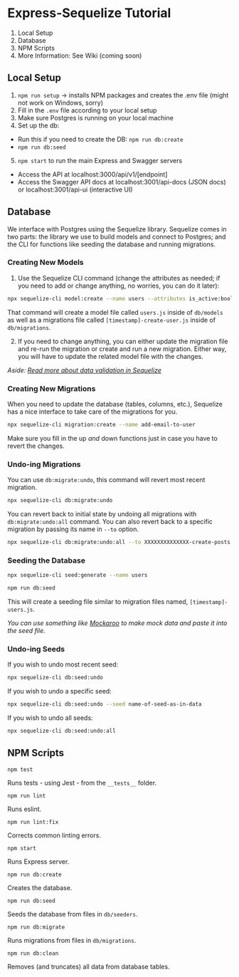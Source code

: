 # Express-Sequelize Tutorial

1. Local Setup
2. Database
3. NPM Scripts
4. More Information: See Wiki (coming soon)

## Local Setup

1. `npm run setup` -> installs NPM packages and creates the .env file (might not work on Windows, sorry)
2. Fill in the `.env` file according to your local setup
3. Make sure Postgres is running on your local machine
4. Set up the db:
  * Run this if you need to create the DB: `npm run db:create`
  * `npm run db:seed`
5. `npm start` to run the main Express and Swagger servers

* Access the API at localhost:3000/api/v1/[endpoint]
* Access the Swagger API docs at localhost:3001/api-docs (JSON docs) or localhost:3001/api-ui (interactive UI)

## Database

We interface with Postgres using the Sequelize library. Sequelize comes in two parts: the library we use to build models and connect to Postgres; and the CLI for functions like seeding the database and running migrations.

### Creating New Models

1. Use the Sequelize CLI command (change the attributes as needed; if you need to add or change anything, no worries, you can do it later):

```sh
npx sequelize-cli model:create --name users --attributes is_active:boolean,first_name:string,last_name:string,email:string,university_id:string,api_token:string,type:string,avatar_url:string,is_fake:boolean
```

That command will create a model file called `users.js` inside of `db/models` as well as a migrations file called `[timestamp]-create-user.js` inside of `db/migrations`.

2. If you need to change anything, you can either update the migration file and re-run the migration or create and run a new migration. Either way, you will have to update the related model file with the changes.

*Aside: [Read more about data validation in Sequelize](http://docs.sequelizejs.com/manual/models-definition.html#validations)*

### Creating New Migrations

When you need to update the database (tables, columns, etc.), Sequelize has a nice interface to take care of the migrations for you.

```sh
npx sequelize-cli migration:create --name add-email-to-user
```

Make sure you fill in the up *and* down functions just in case you have to revert the changes.

### Undo-ing Migrations

You can use `db:migrate:undo`, this command will revert most recent migration.

```sh
npx sequelize-cli db:migrate:undo
```

You can revert back to initial state by undoing all migrations with `db:migrate:undo:all` command. You can also revert back to a specific migration by passing its name in `--to` option.

```sh
npx sequelize-cli db:migrate:undo:all --to XXXXXXXXXXXXXX-create-posts.js
```

### Seeding the Database

```sh
npx sequelize-cli seed:generate --name users

npm run db:seed
```

This will create a seeding file similar to migration files named, `[timestamp]-users.js`.

*You can use something like [Mockaroo](https://mockaroo.com/) to make mock data and paste it into the seed file.*

### Undo-ing Seeds

If you wish to undo most recent seed:

```sh
npx sequelize-cli db:seed:undo
```

If you wish to undo a specific seed:

```sh
npx sequelize-cli db:seed:undo --seed name-of-seed-as-in-data
```

If you wish to undo all seeds:

```sh
npx sequelize-cli db:seed:undo:all
```

## NPM Scripts

`npm test`

Runs tests - using Jest - from the `__tests__` folder.

`npm run lint`

Runs eslint.

`npm run lint:fix`

Corrects common linting errors.

`npm start`

Runs Express server.

`npm run db:create`

Creates the database.

`npm run db:seed`

Seeds the database from files in `db/seeders`.

`npm run db:migrate`

Runs migrations from files in `db/migrations`.

`npm run db:clean`

Removes (and truncates) all data from database tables.
